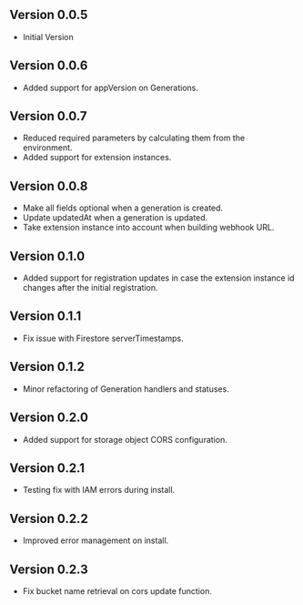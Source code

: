 ## Version 0.0.5
- Initial Version

## Version 0.0.6
- Added support for appVersion on Generations.

## Version 0.0.7
- Reduced required parameters by calculating them from the environment.
- Added support for extension instances.

## Version 0.0.8
- Make all fields optional when a generation is created.
- Update updatedAt when a generation is updated.
- Take extension instance into account when building webhook URL.

## Version 0.1.0
- Added support for registration updates in case the extension instance id changes after the initial registration.

## Version 0.1.1
- Fix issue with Firestore serverTimestamps.

## Version 0.1.2
- Minor refactoring of Generation handlers and statuses.

## Version 0.2.0
- Added support for storage object CORS configuration.

## Version 0.2.1
- Testing fix with IAM errors during install.

## Version 0.2.2
- Improved error management on install.

## Version 0.2.3
- Fix bucket name retrieval on cors update function.